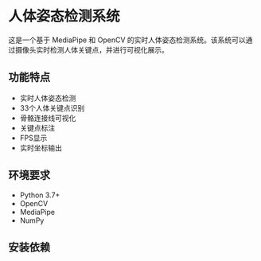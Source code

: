 # 人体姿态检测系统

这是一个基于 MediaPipe 和 OpenCV 的实时人体姿态检测系统。该系统可以通过摄像头实时检测人体关键点，并进行可视化展示。

## 功能特点

- 实时人体姿态检测
- 33个人体关键点识别
- 骨骼连接线可视化
- 关键点标注
- FPS显示
- 实时坐标输出

## 环境要求

- Python 3.7+
- OpenCV
- MediaPipe
- NumPy

## 安装依赖 